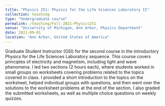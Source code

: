 ```yaml
---
title: "Physics 251: Physics for the Life Sciences Laboratory II"
collection: teaching
type: "Undergraduate course"
permalink: /teaching/Fall-2021-Physics251
venue: "University of Michigan, Ann Arbor, Physics Department"
date: 2021-09-01
location: "Ann Arbor, United States of America"
---
```


Graduate Student Instructor (GSI) for the second course in the introductory Physics for the Life Sciences Laboratory sequence. This course covers principles of electricity and magnetism, including light and wave phenomena. I led two sections (2 hours each), where students worked in small groups on worksheets covering problems related to the topics covered in class. I provided a short introduction to the topics on the worksheet, helped individual groups with questions, and then went over the solutions to the worksheet problems at the end of the section. I also graded the submitted worksheets, as well as multiple choice questions on weekly quizzes.

